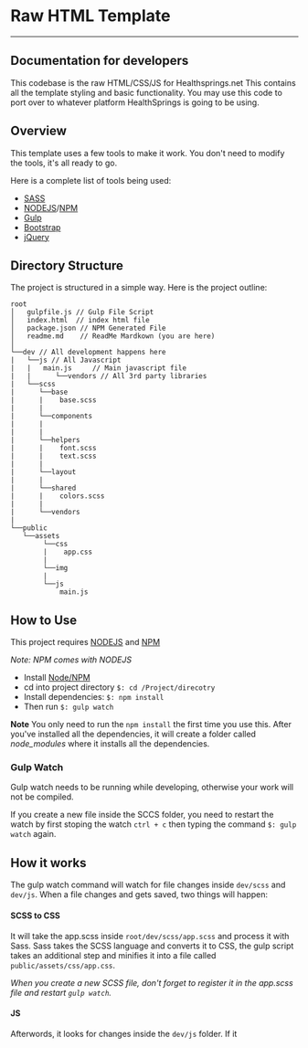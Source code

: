# Raw HTML Template
---
## Documentation for developers

This codebase is the raw HTML/CSS/JS for Healthsprings.net This contains all the template styling and basic functionality. You may use this code to port over to whatever platform HealthSprings is going to be using.

## Overview

This template uses a few tools to make it work. You don't need to modify the tools, it's all ready to go.

Here is a complete list of tools being used:

+ [SASS][3]
+ [NODEJS][1]/[NPM][2]
+ [Gulp][4]
+ [Bootstrap][5]
+ [jQuery][6]

## Directory Structure

The project is structured in a simple way. Here is the project outline:

```
root
│   gulpfile.js // Gulp File Script
│   index.html  // index html file
│   package.json // NPM Generated File
│   readme.md    // ReadMe Mardkown (you are here)
│
└──dev // All development happens here
|   └──js // All Javascript
|   |   main.js     // Main javascript file
|   |      └──vendors // All 3rd party libraries
|   └──scss
|      └──base
|      |    base.scss
|      |
|      └──components
|      |   
|      |
|      └──helpers
|      |    font.scss
|      |    text.scss
|      |
|      └──layout
|      |
|      └──shared
|      |    colors.scss
|      |
|      └──vendors
|
└──public
   └──assets
        └──css
        |    app.css
        |
        └──img
        |
        └──js
            main.js
```

## How to Use

This project requires [NODEJS][1] and [NPM][2]

*Note: NPM comes with NODEJS*

+ Install [Node/NPM][1]
+ cd into project directory `$: cd /Project/direcotry`
+ Install dependencies: `$: npm install`
+ Then run `$: gulp watch`

**Note** You only need to run the `npm install` the first time you use this. After you've installed all the dependencies, it will create a folder called *node_modules* where it installs all the dependencies.

### Gulp Watch

Gulp watch needs to be running while developing, otherwise your work will not be compiled.

If you create a new file inside the SCCS folder, you need to restart the watch by first stoping the watch `ctrl + c` then typing the command `$: gulp watch` again.

## How it works

The gulp watch command will watch for file changes inside `dev/scss` and `dev/js`. When a file changes and gets saved, two things will happen:

#### SCSS to CSS

It will take the app.scss inside `root/dev/scss/app.scss` and process it with Sass. Sass takes the SCSS language and converts it to CSS, the gulp script takes an additional step and minifies it into a file called `public/assets/css/app.css`.

*When you create a new SCSS file, don't forget to register it in the app.scss file and restart `gulp watch`.*

#### JS

Afterwords, it looks for changes inside the `dev/js` folder. If it

[1]: https://nodejs.org/en/
[2]: https://www.npmjs.com
[3]: http://sass-lang.com
[4]: http://gulpjs.com
[5]: http://getbootstrap.com
[6]: http://jquery.com
